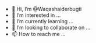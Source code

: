 - 👋 Hi, I’m @Waqashaiderbugti
- 👀 I’m interested in ...
- 🌱 I’m currently learning ...
- 💞️ I’m looking to collaborate on ...
- 📫 How to reach me ...

<!---
Waqashaiderbugti/Waqashaiderbugti is a ✨ special ✨ repository because its `README.md` (this file) appears on your GitHub profile.
You can click the Preview link to take a look at your changes.
--->
